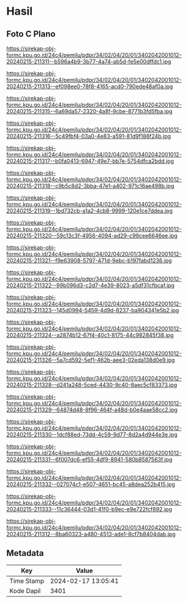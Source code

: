 # Hasil

## Foto C Plano

https://sirekap-obj-formc.kpu.go.id/24c4/pemilu/pdpr/34/02/04/20/01/3402042001012-20240215-211311--b596a4b9-3b77-4a74-ab5d-fe5e00dffdc1.jpg

https://sirekap-obj-formc.kpu.go.id/24c4/pemilu/pdpr/34/02/04/20/01/3402042001012-20240215-211313--ef098ee0-78f8-4165-acd0-790ede48af0a.jpg

https://sirekap-obj-formc.kpu.go.id/24c4/pemilu/pdpr/34/02/04/20/01/3402042001012-20240215-211315--6a69da57-2320-4a8f-9cbe-8771b3fd5fba.jpg

https://sirekap-obj-formc.kpu.go.id/24c4/pemilu/pdpr/34/02/04/20/01/3402042001012-20240215-211316--5c49fbf4-03a0-4e83-a591-81d9f186f24b.jpg

https://sirekap-obj-formc.kpu.go.id/24c4/pemilu/pdpr/34/02/04/20/01/3402042001012-20240215-211317--b0fa0413-6947-49e7-bb7e-5754dfca2bdd.jpg

https://sirekap-obj-formc.kpu.go.id/24c4/pemilu/pdpr/34/02/04/20/01/3402042001012-20240215-211318--c9b5c8d2-3bba-47e1-a402-971c16ae498b.jpg

https://sirekap-obj-formc.kpu.go.id/24c4/pemilu/pdpr/34/02/04/20/01/3402042001012-20240215-211319--1bd732cb-a1a2-4cb8-9999-120e1ce7ddea.jpg

https://sirekap-obj-formc.kpu.go.id/24c4/pemilu/pdpr/34/02/04/20/01/3402042001012-20240215-211320--59c13c3f-4956-4094-ad29-c99cee6646ee.jpg

https://sirekap-obj-formc.kpu.go.id/24c4/pemilu/pdpr/34/02/04/20/01/3402042001012-20240215-211321--f9e63908-5797-471d-9ebc-b197fabd1236.jpg

https://sirekap-obj-formc.kpu.go.id/24c4/pemilu/pdpr/34/02/04/20/01/3402042001012-20240215-211322--99b096d3-c2d7-4e39-8023-a5df31cfbcaf.jpg

https://sirekap-obj-formc.kpu.go.id/24c4/pemilu/pdpr/34/02/04/20/01/3402042001012-20240215-211323--145d0994-5459-4d9d-8237-ba904341e5b2.jpg

https://sirekap-obj-formc.kpu.go.id/24c4/pemilu/pdpr/34/02/04/20/01/3402042001012-20240215-211324--a2874b12-67f4-40c1-8175-44c982845f38.jpg

https://sirekap-obj-formc.kpu.go.id/24c4/pemilu/pdpr/34/02/04/20/01/3402042001012-20240215-211326--5a7cd592-5ef1-462b-aee3-02eda138d0e9.jpg

https://sirekap-obj-formc.kpu.go.id/24c4/pemilu/pdpr/34/02/04/20/01/3402042001012-20240215-211328--d241a248-5ced-4430-9c40-8aec5cf83373.jpg

https://sirekap-obj-formc.kpu.go.id/24c4/pemilu/pdpr/34/02/04/20/01/3402042001012-20240215-211329--64874d48-8f96-464f-a48d-b0e4aae58cc2.jpg

https://sirekap-obj-formc.kpu.go.id/24c4/pemilu/pdpr/34/02/04/20/01/3402042001012-20240215-211330--1dcf88ed-73dd-4c59-9d77-8d2a4d944e3e.jpg

https://sirekap-obj-formc.kpu.go.id/24c4/pemilu/pdpr/34/02/04/20/01/3402042001012-20240215-211331--6f007dc6-ef55-4df9-8941-580b8587563f.jpg

https://sirekap-obj-formc.kpu.go.id/24c4/pemilu/pdpr/34/02/04/20/01/3402042001012-20240215-211332--027074c1-e507-4651-bc45-a8dea252b415.jpg

https://sirekap-obj-formc.kpu.go.id/24c4/pemilu/pdpr/34/02/04/20/01/3402042001012-20240215-211333--11c36444-03d1-41f0-b9ec-e9e722fcf892.jpg

https://sirekap-obj-formc.kpu.go.id/24c4/pemilu/pdpr/34/02/04/20/01/3402042001012-20240215-211312--8ba60323-a480-4513-ade1-8cf7b8404dab.jpg


## Metadata

| Key        | Value               |
| ---------- | ------------------- |
| Time Stamp | 2024-02-17 13:05:41 |
| Kode Dapil | 3401                |



